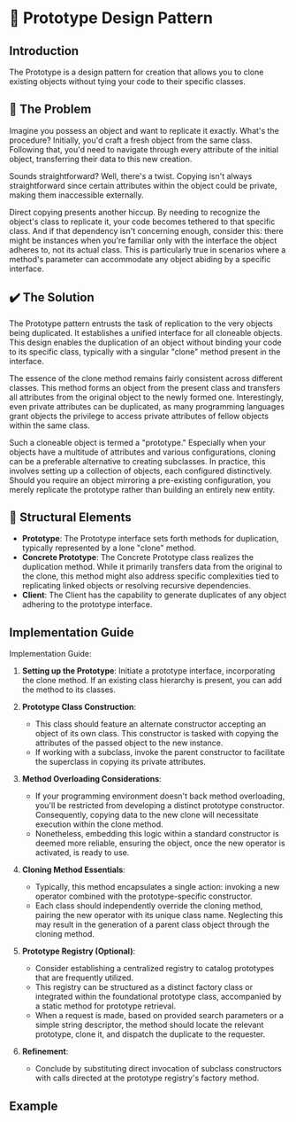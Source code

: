 # 🤖  Prototype Design Pattern

## Introduction

The Prototype is a design pattern for creation that allows you to clone existing objects without tying your code to their specific classes.
## 🚨 The Problem
Imagine you possess an object and want to replicate it exactly. What's the procedure? Initially, you'd craft a fresh object from the same class. Following that, you'd need to navigate through every attribute of the initial object, transferring their data to this new creation.

Sounds straightforward? Well, there's a twist. Copying isn't always straightforward since certain attributes within the object could be private, making them inaccessible externally.

Direct copying presents another hiccup. By needing to recognize the object's class to replicate it, your code becomes tethered to that specific class. And if that dependency isn't concerning enough, consider this: there might be instances when you're familiar only with the interface the object adheres to, not its actual class. This is particularly true in scenarios where a method's parameter can accommodate any object abiding by a specific interface.
## ✔️ The Solution
The Prototype pattern entrusts the task of replication to the very objects being duplicated. It establishes a unified interface for all cloneable objects. This design enables the duplication of an object without binding your code to its specific class, typically with a singular "clone" method present in the interface.

The essence of the clone method remains fairly consistent across different classes. This method forms an object from the present class and transfers all attributes from the original object to the newly formed one. Interestingly, even private attributes can be duplicated, as many programming languages grant objects the privilege to access private attributes of fellow objects within the same class.

Such a cloneable object is termed a "prototype." Especially when your objects have a multitude of attributes and various configurations, cloning can be a preferable alternative to creating subclasses.
In practice, this involves setting up a collection of objects, each configured distinctively. Should you require an object mirroring a pre-existing configuration, you merely replicate the prototype rather than building an entirely new entity.
## 🚧 Structural Elements
- **Prototype**: The Prototype interface sets forth methods for duplication, typically represented by a lone "clone" method.
- **Concrete Prototype**: The Concrete Prototype class realizes the duplication method. While it primarily transfers data from the original to the clone, this method might also address specific complexities tied to replicating linked objects or resolving recursive dependencies.
- **Client**: The Client has the capability to generate duplicates of any object adhering to the prototype interface.
## Implementation Guide
Implementation Guide:

1. **Setting up the Prototype**: Initiate a prototype interface, incorporating the clone method. If an existing class hierarchy is present, you can add the method to its classes.

2. **Prototype Class Construction**:
   - This class should feature an alternate constructor accepting an object of its own class. This constructor is tasked with copying the attributes of the passed object to the new instance.
   - If working with a subclass, invoke the parent constructor to facilitate the superclass in copying its private attributes.

3. **Method Overloading Considerations**:
   - If your programming environment doesn't back method overloading, you'll be restricted from developing a distinct prototype constructor. Consequently, copying data to the new clone will necessitate execution within the clone method.
   - Nonetheless, embedding this logic within a standard constructor is deemed more reliable, ensuring the object, once the new operator is activated, is ready to use.

4. **Cloning Method Essentials**:
   - Typically, this method encapsulates a single action: invoking a new operator combined with the prototype-specific constructor.
   - Each class should independently override the cloning method, pairing the new operator with its unique class name. Neglecting this may result in the generation of a parent class object through the cloning method.

5. **Prototype Registry (Optional)**:
   - Consider establishing a centralized registry to catalog prototypes that are frequently utilized.
   - This registry can be structured as a distinct factory class or integrated within the foundational prototype class, accompanied by a static method for prototype retrieval.
   - When a request is made, based on provided search parameters or a simple string descriptor, the method should locate the relevant prototype, clone it, and dispatch the duplicate to the requester.

6. **Refinement**:
   - Conclude by substituting direct invocation of subclass constructors with calls directed at the prototype registry's factory method.

## Example
